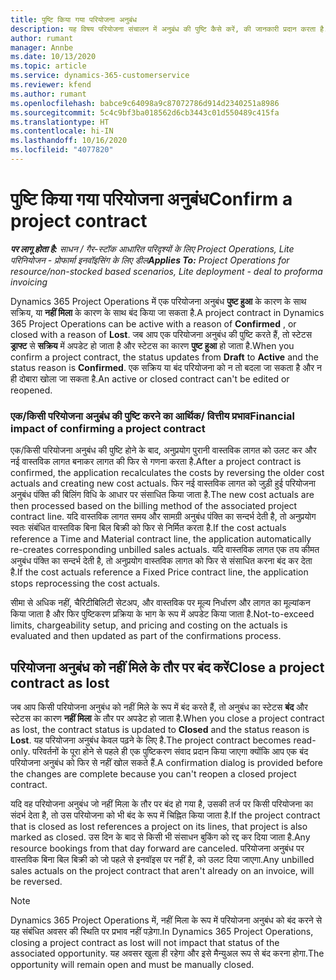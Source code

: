 ```yaml
---
title: पुष्टि किया गया परियोजना अनुबंध
description: यह विषय परियोजना संचालन में अनुबंध की पुष्टि कैसे करें, की जानकारी प्रदान करता है.
author: rumant
manager: Annbe
ms.date: 10/13/2020
ms.topic: article
ms.service: dynamics-365-customerservice
ms.reviewer: kfend
ms.author: rumant
ms.openlocfilehash: babce9c64098a9c87072786d914d2340251a8986
ms.sourcegitcommit: 5c4c9bf3ba018562d6cb3443c01d550489c415fa
ms.translationtype: HT
ms.contentlocale: hi-IN
ms.lasthandoff: 10/16/2020
ms.locfileid: "4077820"
---
```

# <a name="confirm-a-project-contract"></a><span data-ttu-id="8d87f-103">पुष्टि किया गया परियोजना अनुबंध</span><span class="sxs-lookup"><span data-stu-id="8d87f-103">Confirm a project contract</span></span>

<span data-ttu-id="8d87f-104">_**पर लागू होता है:** साधन / गैर-स्टॉक आधारित परिदृश्यों के लिए Project Operations, Lite परिनियोजन - प्रोफार्मा इनवॉइसिंग के लिए डील_</span><span class="sxs-lookup"><span data-stu-id="8d87f-104">_**Applies To:** Project Operations for resource/non-stocked based scenarios, Lite deployment - deal to proforma invoicing_</span></span>

<span data-ttu-id="8d87f-105">Dynamics 365 Project Operations में एक परियोजना अनुबंध **पुष्ट हुआ** के कारण के साथ सक्रिय, या **नहीं मिला** के कारण के साथ बंद किया जा सकता है.</span><span class="sxs-lookup"><span data-stu-id="8d87f-105">A project contract in Dynamics 365 Project Operations can be active with a reason of **Confirmed** , or closed with a reason of **Lost**.</span></span> <span data-ttu-id="8d87f-106">जब आप एक परियोजना अनुबंध की पुष्टि करते हैं, तो स्टेटस **ड्राफ्ट** से **सक्रिय** में अपडेट हो जाता है और स्टेटस का कारण **पुष्ट हुआ** हो जाता है.</span><span class="sxs-lookup"><span data-stu-id="8d87f-106">When you confirm a project contract, the status updates from **Draft** to **Active** and the status reason is **Confirmed**.</span></span> <span data-ttu-id="8d87f-107">एक सक्रिय या बंद परियोजना को न तो बदला जा सकता है और न ही दोबारा खोला जा सकता है.</span><span class="sxs-lookup"><span data-stu-id="8d87f-107">An active or closed contract can't be edited or reopened.</span></span> 

### <a name="financial-impact-of-confirming-a-project-contract"></a><span data-ttu-id="8d87f-108">एक/किसी परियोजना अनुबंध की पुष्टि करने का आर्थिक/ वित्तीय प्रभाव</span><span class="sxs-lookup"><span data-stu-id="8d87f-108">Financial impact of confirming a project contract</span></span>

<span data-ttu-id="8d87f-109">एक/किसी परियोजना अनुबंध की पुष्टि होने के बाद, अनुप्रयोग पुरानी वास्तविक लागत को उलट कर और नई वास्तविक लागत बनाकर लागत की फिर से गणना करता है.</span><span class="sxs-lookup"><span data-stu-id="8d87f-109">After a project contract is confirmed, the application recalculates the costs by reversing the older cost actuals and creating new cost actuals.</span></span> <span data-ttu-id="8d87f-110">फिर नई वास्तविक लागत को जुड़ी हुई परियोजना अनुबंध पंक्ति की बिलिंग विधि के आधार पर संसाधित किया जाता है.</span><span class="sxs-lookup"><span data-stu-id="8d87f-110">The new cost actuals are then processed based on the billing method of the associated project contract line.</span></span> <span data-ttu-id="8d87f-111">यदि वास्तविक लागत समय और सामग्री अनुबंध पंक्ति का सन्दर्भ देती है, तो अनुप्रयोग स्वतः संबंधित वास्तविक बिना बिल बिक्री को फिर से निर्मित करता है.</span><span class="sxs-lookup"><span data-stu-id="8d87f-111">If the cost actuals reference a Time and Material contract line, the application automatically re-creates corresponding unbilled sales actuals.</span></span> <span data-ttu-id="8d87f-112">यदि वास्तविक लागत एक तय कीमत अनुबंध पंक्ति का सन्दर्भ देती है, तो अनुप्रयोग वास्तविक लागत को फिर से संसाधित करना बंद कर देता है.</span><span class="sxs-lookup"><span data-stu-id="8d87f-112">If the cost actuals reference a Fixed Price contract line, the application stops reprocessing the cost actuals.</span></span>

<span data-ttu-id="8d87f-113">सीमा से अधिक नहीं, चैरिटीबिलिटी सेटअप, और वास्तविक पर मूल्य निर्धारण और लागत का मूल्यांकन किया जाता है और फिर पुष्टिकरण प्रक्रिया के भाग के रूप में अपडेट किया जाता है.</span><span class="sxs-lookup"><span data-stu-id="8d87f-113">Not-to-exceed limits, chargeability setup, and pricing and costing on the actuals is evaluated and then updated as part of the confirmations process.</span></span>

## <a name="close-a-project-contract-as-lost"></a><span data-ttu-id="8d87f-114">परियोजना अनुबंध को नहीं मिले के तौर पर बंद करें</span><span class="sxs-lookup"><span data-stu-id="8d87f-114">Close a project contract as lost</span></span>

<span data-ttu-id="8d87f-115">जब आप किसी परियोजना अनुबंध को नहीं मिले के रूप में बंद करते हैं, तो अनुबंध का स्टेटस **बंद** और स्टेटस का कारण **नहीं मिला** के तौर पर अपडेट हो जाता है.</span><span class="sxs-lookup"><span data-stu-id="8d87f-115">When you close a project contract as lost, the contract status is updated to **Closed** and the status reason is **Lost**.</span></span> <span data-ttu-id="8d87f-116">यह परियोजना अनुबंध केवल पढ़ने के लिए है.</span><span class="sxs-lookup"><span data-stu-id="8d87f-116">The project contract becomes read-only.</span></span> <span data-ttu-id="8d87f-117">परिवर्तनों के पूरा होने से पहले ही एक पुष्टिकरण संवाद प्रदान किया जाएगा क्योंकि आप एक बंद परियोजना अनुबंध को फिर से नहीं खोल सकते हैं.</span><span class="sxs-lookup"><span data-stu-id="8d87f-117">A confirmation dialog is provided before the changes are complete because you can't reopen a closed project contract.</span></span>

<span data-ttu-id="8d87f-118">यदि वह परियोजना अनुबंध जो नहीं मिला के तौर पर बंद हो गया है, उसकी तर्ज पर किसी परियोजना का संदर्भ देता है, तो उस परियोजना को भी बंद के रूप में चिह्नित किया जाता है.</span><span class="sxs-lookup"><span data-stu-id="8d87f-118">If the project contract that is closed as lost references a project on its lines, that project is also marked as closed.</span></span> <span data-ttu-id="8d87f-119">उस दिन के बाद से किसी भी संसाधन बुकिंग को रद्द कर दिया जाता है.</span><span class="sxs-lookup"><span data-stu-id="8d87f-119">Any resource bookings from that day forward are canceled.</span></span> <span data-ttu-id="8d87f-120">परियोजना अनुबंध पर वास्तविक बिना बिल बिक्री को जो पहले से इनवॉइस पर नहीं है, को उलट दिया जाएगा.</span><span class="sxs-lookup"><span data-stu-id="8d87f-120">Any unbilled sales actuals on the project contract that aren't already on an invoice, will be reversed.</span></span>

> [!NOTE]
> <span data-ttu-id="8d87f-121">Dynamics 365 Project Operations में, नहीं मिला के रूप में परियोजना अनुबंध को बंद करने से यह संबंधित अवसर की स्थिति पर प्रभाव नहीं पड़ेगा.</span><span class="sxs-lookup"><span data-stu-id="8d87f-121">In Dynamics 365 Project Operations, closing a project contract as lost will not impact that status of the associated opportunity.</span></span> <span data-ttu-id="8d87f-122">यह अवसर खुला ही रहेगा और इसे मैन्युअल रूप से बंद करना होगा.</span><span class="sxs-lookup"><span data-stu-id="8d87f-122">The opportunity will remain open and must be manually closed.</span></span>
